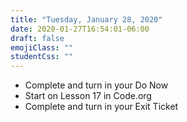 ```yaml
---
title: "Tuesday, January 28, 2020"
date: 2020-01-27T16:54:01-06:00
draft: false
emojiClass: ""
studentCss: ""
---
```


- Complete and turn in your Do Now
- Start on Lesson 17 in Code.org
- Complete and turn in your Exit Ticket